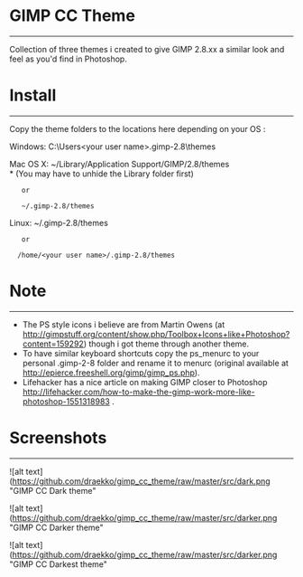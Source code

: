 GIMP CC Theme
===
---

Collection of three themes i created to give GIMP 2.8.xx a similar look and feel as you'd find in Photoshop.  


Install
===
---

Copy the theme folders to the locations here depending on your OS :  

Windows: C:\Users\<your user name>\.gimp-2.8\themes  

Mac OS X: ~/Library/Application Support/GIMP/2.8/themes  
       * (You may have to unhide the Library folder first)  

       or

       ~/.gimp-2.8/themes  

Linux: ~/.gimp-2.8/themes  

       or

      /home/<your user name>/.gimp-2.8/themes  


Note
===
---

* The PS style icons i believe are from Martin Owens (at http://gimpstuff.org/content/show.php/Toolbox+Icons+like+Photoshop?content=159292) though i got theme through another theme.
* To have similar keyboard shortcuts copy the ps_menurc to your personal .gimp-2-8 folder and rename it to menurc (original available at http://epierce.freeshell.org/gimp/gimp_ps.php).
* Lifehacker has a nice article on making GIMP closer to Photoshop http://lifehacker.com/how-to-make-the-gimp-work-more-like-photoshop-1551318983 .


Screenshots
===
---

![alt text](https://github.com/draekko/gimp_cc_theme/raw/master/src/dark.png "GIMP CC Dark theme"

![alt text](https://github.com/draekko/gimp_cc_theme/raw/master/src/darker.png "GIMP CC Darker theme"

![alt text](https://github.com/draekko/gimp_cc_theme/raw/master/src/darker.png "GIMP CC Darkest theme"



